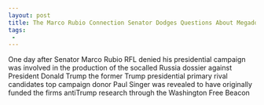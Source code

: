 ```yaml
---
layout: post
title: The Marco Rubio Connection Senator Dodges Questions About Megadonor Paul Singers Funding of AntiTrump Research Firm Behind Dossier
tags:
 -
---
```

One day after Senator Marco Rubio RFL denied his presidential campaign was involved in the production of the socalled Russia dossier against President Donald Trump the former Trump presidential primary rival candidates top campaign donor Paul Singer was revealed to have originally funded the firms antiTrump research through the Washington Free Beacon
